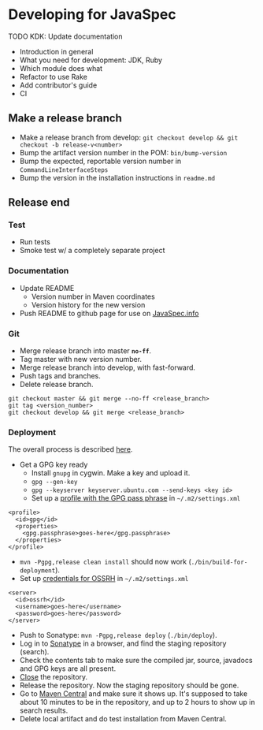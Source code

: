 # Developing for JavaSpec

TODO KDK: Update documentation

- Introduction in general
- What you need for development: JDK, Ruby
- Which module does what
- Refactor to use Rake
- Add contributor's guide
- CI


## Make a release branch

- Make a release branch from develop: `git checkout develop && git checkout -b release-v<number>`
- Bump the artifact version number in the POM: `bin/bump-version`
- Bump the expected, reportable version number in `CommandLineInterfaceSteps`
- Bump the version in the installation instructions in `readme.md`


## Release end
### Test

- Run tests
- Smoke test w/ a completely separate project


### Documentation

- Update README
  - Version number in Maven coordinates
  - Version history for the new version
- Push README to github page for use on [JavaSpec.info](http://javaspec.info)


### Git

- Merge release branch into master **`no-ff`**.
- Tag master with new version number.
- Merge release branch into develop, with fast-forward.
- Push tags and branches.
- Delete release branch.

```
git checkout master && git merge --no-ff <release_branch>
git tag <version_number>
git checkout develop && git merge <release_branch>
```

### Deployment

The overall process is described [here](http://central.sonatype.org/pages/ossrh-guide.html#releasing-to-central).

- Get a GPG key ready
  * Install `gnupg` in cygwin.  Make a key and upload it.
  * `gpg --gen-key`
  * `gpg --keyserver keyserver.ubuntu.com --send-keys <key id>`
  * Set up a [profile with the GPG pass phrase](https://maven.apache.org/plugins/maven-gpg-plugin/usage.html) in `~/.m2/settings.xml`

```
<profile>
  <id>gpg</id>
  <properties>
    <gpg.passphrase>goes-here</gpg.passphrase>
  </properties>
</profile>
```

- `mvn -Pgpg,release clean install` should now work (`./bin/build-for-deployment`).
- Set up [credentials for OSSRH](http://central.sonatype.org/pages/apache-maven.html#distribution-management-and-authentication)
  in `~/.m2/settings.xml`

```
<server>
  <id>ossrh</id>
  <username>goes-here</username>
  <password>goes-here</password>
</server>
```

- Push to Sonatype: `mvn -Pgpg,release deploy` (`./bin/deploy`).
- Log in to [Sonatype](https://oss.sonatype.org/) in a browser, and find the staging repository (search).
- Check the contents tab to make sure the compiled jar, source, javadocs and GPG keys are all present.
- [Close](http://central.sonatype.org/pages/releasing-the-deployment.html#close-and-drop-or-release-your-staging-repository) the repository.
- Release the repository.  Now the staging repository should be gone.
- Go to [Maven Central](http://search.maven.org/#search|ga|1|g%3A%22info.javaspec%22) and make sure it shows up.  It's
  supposed to take about 10 minutes to be in the repository, and up to 2 hours to show up in search results.
- Delete local artifact and do test installation from Maven Central.
